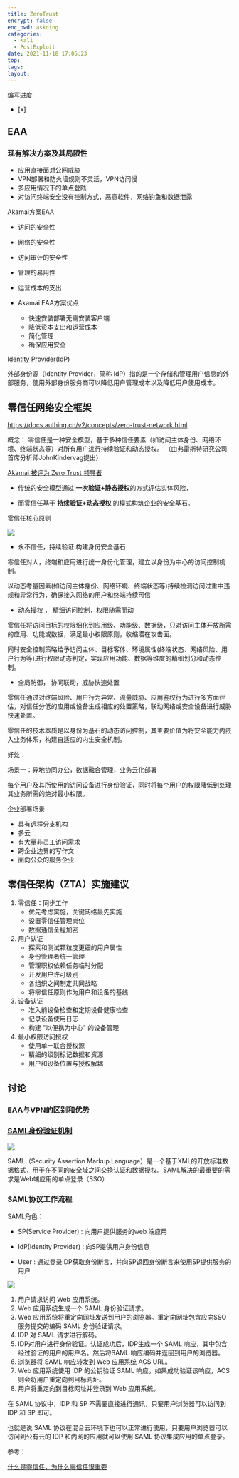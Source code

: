 ```yaml
---
title: ZeroTrust
encrypt: false
enc_pwd: askding
categories:
  - Kali
  - PostExploit
date: 2021-11-18 17:05:23
top:
tags:
layout:
---
```

编写进度
- [x] 

## EAA



### 现有解决方案及其局限性

- 应用直接面对公网威胁
- VPN部署和防火墙规则不灵活，VPN访问慢
- 多应用情况下的单点登陆
- 对访问终端安全没有控制方式，恶意软件，网络钓鱼和数据泄露

Akamai方案EAA

- 访问的安全性 
- 网络的安全性
- 访问审计的安全性
- 管理的易用性
- 运营成本的支出

- Akamai EAA方案优点
  - 快速安装部署无需安装客户端
  - 降低资本支出和运营成本
  - 简化管理
  - 确保应用安全



[Identity Provider(IdP)](https://docs.authing.cn/v2/guides/connections/)

外部身份源（Identity Provider，简称 IdP）指的是一个存储和管理用户信息的外部服务，使用外部身份服务商可以降低用户管理成本以及降低用户使用成本。



## 零信任网络安全框架



https://docs.authing.cn/v2/concepts/zero-trust-network.html

概念： 零信任是一种安全模型，基于多种信任要素（如访问主体身份、网络环境、终端状态等）对所有用户进行持续验证和动态授权。  （由弗雷斯特研究公司首席分析师JohnKindervag提出）

[Akamai 被评为 Zero Trust 领导者](https://www.akamai.com/zh/lp/report/forrester-zero-trust-wave-q3-2020-report)

- 传统的安全模型通过 **一次验证+静态授权**的方式评估实体风险，

- 而零信任基于 **持续验证+动态授权** 的模式构筑企业的安全基石。

零信任核心原则

![](https://download.huawei.com/mdl/image/download?uuid=304b36b98b664f858a6d1a0afa51a5bd)

- 永不信任，持续验证 构建身份安全基石

​		零信任对人，终端和应用进行统一身份化管理，建立以身份为中心的访问控制机制。

​		以动态考量因素(如访问主体身份、网络环境、终端状态等)持续检测访问过重中违规和异常行为，确保接入网络的用户和终端持续可信

- 动态授权 ， 精细访问控制，权限随需而动

​		零信任将访问目标的权限细化到应用级、功能级、数据级，只对访问主体开放所需的应用、功能或数据，满足最小权限原则，收缩潜在攻击面。

​		同时安全控制策略给予访问主体、目标客体、环境属性(终端状态、网络风险、用户行为等)进行权限动态判定，实现应用功能、数据等维度的精细划分和动态控制。

- 全局防御， 协同联动，威胁快速处置

​		零信任通过对终端风险、用户行为异常、流量威胁、应用鉴权行为进行多方面评估，对信任分低的应用或设备生成相应的处置策略，联动网络或安全设备进行威胁快速处置。



零信任的技术本质是以身份为基石的动态访问控制，其主要价值为将安全能力内嵌入业务体系，构建自适应的内生安全机制。



好处：

场景一：异地协同办公，数据融合管理，业务云化部署

每个用户及其所使用的访问设备进行身份验证，同时将每个用户的权限降低到处理其业务所需的绝对最小权限。

企业部署场景

- 具有远程分支机构
- 多云
- 有大量非员工访问需求
- 跨企业边界的写作文
- 面向公众的服务企业



## 零信任架构（ZTA）实施建议

1. 零信任：同步工作
   - 优先考虑实施，关键网络最先实施
   - 设置零信任管理岗位
   - 数据通信全程加密
2. 用户认证
   - 探索和测试颗粒度更细的用户属性
   - 身份管理者统一管理
   - 管理职权依赖任务临时分配
   - 开发用户许可级别
   - 各组织之间制定共同战略
   - 将零信任原则作为用户和设备的基线
3. 设备认证
   - 准入前设备检查和定期设备健康检查
   - 记录设备使用日志
   - 构建 "以便携为中心" 的设备管理
4. 最小权限访问授权
   - 使用单一联合授权源
   - 精细的级别标记数据和资源
   - 用户和设备位置与授权解耦



## 讨论

### EAA与VPN的区别和优势





### [SAML身份验证机制](https://help.aliyun.com/document_detail/174224.html?utm_content=g_1000230851&spm=5176.20966629.toubu.3.f2991ddcpxxvD1#CWelL)



![](https://docs.citrix.com/en-us/citrix-adc/media/saml-flow-citrix.png)

SAML（Security Assertion Markup Language）是一个基于XML的开放标准数据格式，用于在不同的安全域之间交换认证和数据授权。SAML解决的最重要的需求是Web端应用的单点登录（SSO）

### SAML协议工作流程

SAML角色： 

- SP(Service Provider) : 向用户提供服务的web 端应用

- IdP(Identity Provider) : 向SP提供用户身份信息

- User : 通过登录IDP获取身份断言，并向SP返回身份断言来使用SP提供服务的用户

![](https://help-static-aliyun-doc.aliyuncs.com/assets/img/zh-CN/4993794951/p132458.png)

1. 用户请求访问 Web 应用系统。
2. Web 应用系统生成一个 SAML 身份验证请求。
3. Web 应用系统将重定向网址发送到用户的浏览器。重定向网址包含应向SSO 服务提交的编码 SAML 身份验证请求。
4. IDP 对 SAML 请求进行解码。
5. IDP对用户进行身份验证。认证成功后，IDP生成一个 SAML 响应，其中包含经过验证的用户的用户名。然后将SAML 响应编码并返回到用户的浏览器。
6. 浏览器将 SAML 响应转发到 Web 应用系统 ACS URL。
7. Web 应用系统使用 IDP 的公钥验证 SAML 响应。如果成功验证该响应，ACS 则会将用户重定向到目标网址。
8. 用户将重定向到目标网址并登录到 Web 应用系统。

在 SAML 协议中，IDP 和 SP 不需要直接进行通讯，只要用户浏览器可以访问到 IDP 和 SP 即可。

也就是说 SAML 协议在混合云环境下也可以正常进行使用，只要用户浏览器可以访问到公有云的 IDP 和内网的应用就可以使用 SAML 协议集成应用的单点登录。





参考：

[什么是零信任，为什么零信任很重要](https://info.support.huawei.com/info-finder/encyclopedia/zh/%E9%9B%B6%E4%BF%A1%E4%BB%BB.html)























